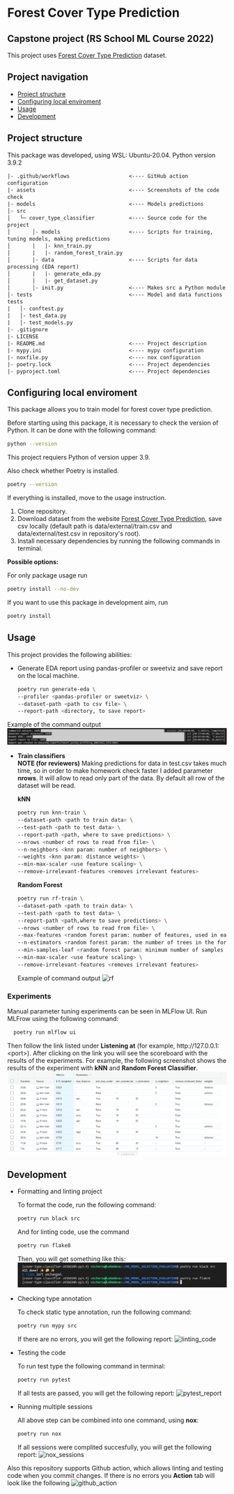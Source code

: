 # Forest Cover Type Prediction 
## Capstone project (RS School ML Course 2022)

This project uses [Forest Cover Type Prediction](https://www.kaggle.com/competitions/forest-cover-type-prediction/data) dataset.

## Project navigation
* [Project structure](https://github.com/VictoriaLebedeva/model_selection_evaluation#project-structure)
* [Configuring local enviroment](https://github.com/VictoriaLebedeva/model_selection_evaluation#configuring-local-enviroment)
* [Usage](https://github.com/VictoriaLebedeva/model_selection_evaluation#usage)
* [Development](https://github.com/VictoriaLebedeva/model_selection_evaluation#development)


## Project structure
This package was developed, using WSL: Ubuntu-20.04. Python version 3.9.2
```
|- .github/workflows                   <---- GitHub action configuration
|- assets                              <---- Screenshots of the code check
|- models                              <---- Models predictions                 
│- src  
│   └─ cover_type_classifier           <---- Source code for the project
│       │- models                      <---- Scripts for training, tuning models, making predictions
│       |   |- knn_train.py
│       |   |- random_forest_train.py
│       |- data                        <---- Scripts for data processing (EDA report)
│       |   |- generate_eda.py
│       |   |- get_dataset.py
│       │- init.py                     <---- Makes src a Python module
│- tests                               <---- Model and data functions tests
|   │- conftest.py
|   │- test_data.py
|   │- test_models.py
|- .gitignore
|- LICENSE
|- README.md                           <---- Project description
|- mypy.ini                            <---- mypy configuration
|- noxfile.py                          <---- nox configuration
|- poetry.lock                         <---- Project dependencies
|- pyproject.toml                      <---- Project dependencies

```

## Configuring local enviroment
This package allows you to train model for forest cover type prediction. 

Before starting using this package, it is necessary to check the version of Python. It can be done with the following command:
```sh
python --version
```
This project requiers Python of version upper 3.9.

Also check whether Poetry is installed.

```sh
poetry --version
```
If everything is installed, move to the usage instruction.

1. Clone repository.
2. Download  dataset from the website [Forest Cover Type Prediction](https://www.kaggle.com/competitions/forest-cover-type-prediction/data), save csv locally (default path is data/external/train.csv and data/external/test.csv in repository's root).
3. Install necessary dependencies by running the following commands in terminal. 

**Possible options:**

For only package usage run 
```sh
poetry install --no-dev
```
If you want to use this package in development aim, run 
```sh
poetry install 
```

## Usage 

This project provides the following abilities:
 * Generate EDA report using pandas-profiler or sweetviz and save report on the local machine.
    ```sh
    poetry run generate-eda \
    --profiler <pandas-profiler or sweetviz> \
    --dataset-path <path to csv file> \
    --report-path <directory, to save report>
    ```
  Example of the command output
  ![report](assets/pandas-profiling.png)
 * **Train classifiers**  
   **NOTE (for reviewers)** Making predictions for data in test.csv takes much time, so in order to make homework check faster I added parameter **nrows**. It will allow to read only part of the data. By default all row of the dataset will be read.

   **kNN**
   ```sh
   poetry run knn-train \
   --dataset-path <path to train data> \
   --test-path <path to test data> \
   --report-path <path, where to save predictions> \
   --nrows <number of rows to read from file> \
   --n-neighbors <knn param: number of neighbors> \
   --weights <knn param: distance weights> \
   --min-max-scaler <use feature scaling> \
   --remove-irrelevant-features <removes irrelevant features> 
    ```

    **Random Forest**
   ```sh
   poetry run rf-train \
   --dataset-path <path to train data> \
   --test-path <path to test data> \
   --report-path <path,where to save predictions> \
   --nrows <number of rows to read from file> \
   --max-features <random forest param: number of features, used in each tree> \
   --n-estimators <random forest param: the number of trees in the forest> \
   --min-samples-leaf <random forest param: minimum number of samples required to be at a leaf node> \
   --min-max-scaler <use feature scaling> \
   --remove-irrelevant-features <removes irrelevant features> 
    ```
    Example of command output
    ![rf](assets/rf-train.png)

### **Experiments** 
Manual parameter tuning experiments can be seen in MLFlow UI. Run MLFrow using the following command:
 ```sh
   poetry run mlflow ui
```
Then follow the link listed under **Listening at** (for example, http://<i></i>127.0.0.1:\<port\>). After clicking on the link you will see the scoreboard with the results of the experiments. For example, the following screenshot shows the results of the experiment with **kNN** and **Random Forest Classifier**.
![mlflow_experiments](assets/mlflow_experiments.png)

## Development

* Formatting and linting project

  To format the code, run the following command:
  ```sh
  poetry run black src
  ```
  And for linting code, use the command
  ```sh
  poetry run flake8
  ```
  Then, you will get something like this:
  ![linting_code](assets/linting_done.png)

* Checking type annotation

  To check static type annotation, run the following command:
   ```sh
   poetry run mypy src
    ```
  If there are no errors, you will get the following report:
  ![linting_code](assets/mypy_report.png)

* Testing the code 

  To run test type the following command in terminal:
   ```sh
   poetry run pytest
    ```
  If all tests are passed, you will get the following report:
  ![pytest_report](assets/pytest_report.png)

* Running multiple sessions 

  All above step can be combined into one command, using **nox**:
   ```sh
   poetry run nox
    ```
  If all sessions were complited succesfully, you will get the following report:
![nox_sessions](assets/nox_sessions.png) 

Also this repository supports Github action, which allows linting and testing code when you commit changes.
If there is no errors you **Action** tab will look like the following
![github_action](assets/github_action.png) 

